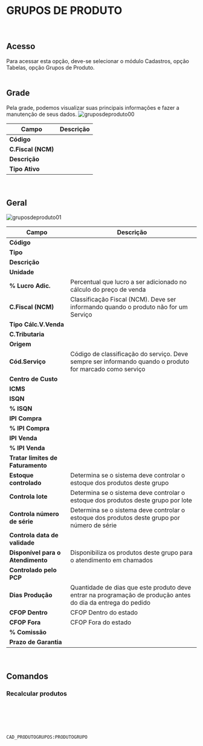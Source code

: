# GRUPOS DE PRODUTO
<br>

## Acesso
Para acessar esta opção, deve-se selecionar o módulo Cadastros, opção Tabelas, opção Grupos de Produto.
<br>
<br>

## Grade
Pela grade, podemos visualizar suas principais informações e fazer a manutenção de seus dados.
![gruposdeproduto00](https://raw.githubusercontent.com/netforcews/docs-erp/master/cadastros/imagens/gruposdeproduto00.png)

Campo | Descrição
------|----------
**Código** | 
**C.Fiscal (NCM)** | 
**Descrição** | 
**Tipo Ativo** | 
<br>

## Geral
![gruposdeproduto01](https://raw.githubusercontent.com/netforcews/docs-erp/master/cadastros/imagens/gruposdeproduto01.png)

Campo | Descrição
------|----------
**Código** | 
**Tipo** | 
**Descrição** | 
**Unidade** | 
**% Lucro Adic.** | Percentual que lucro a ser adicionado no cálculo do preço de venda
**C.Fiscal (NCM)** | Classificação Fiscal (NCM). Deve ser informando quando o produto não for um Serviço
**Tipo Cálc.V.Venda** | 
**C.Tributaria** | 
**Origem** | 
**Cód.Serviço** | Código de classificação do serviço. Deve sempre ser informando quando o produto for marcado como serviço
**Centro de Custo** | 
**ICMS** | 
**ISQN** | 
**% ISQN** | 
**IPI Compra** | 
**% IPI Compra** | 
**IPI Venda** | 
**% IPI Venda** | 
**Tratar limites de Faturamento** | 
**Estoque controlado** | Determina se o sistema deve controlar o estoque dos produtos deste grupo
**Controla lote** | Determina se o sistema deve controlar o estoque dos produtos deste grupo por lote
**Controla número de série** | Determina se o sistema deve controlar o estoque dos produtos deste grupo por número de série
**Controla data de validade** | 
**Disponível para o Atendimento** | Disponibiliza os produtos deste grupo para o atendimento em chamados
**Controlado pelo PCP** | 
**Dias Produção** | Quantidade de dias que este produto deve entrar na programação de produção antes do dia da entrega do pedido
**CFOP Dentro** | CFOP Dentro do estado
**CFOP Fora** | CFOP Fora do estado
**% Comissão** | 
**Prazo de Garantia** | 
<br>

## Comandos
### Recalcular produtos
<br>
<br>
<br>
<br>

```CAD_PRODUTOGRUPOS:PRODUTOGRUPO```
